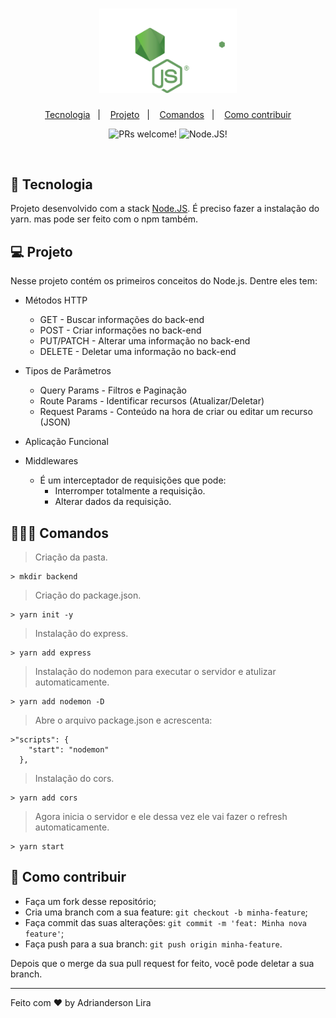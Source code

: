 <h1 align="center" width="100%" height="300px" background="#000">
    <img alt="Backend Node" title="Backend Node" src="logo.svg" width="220px" />
</h1>

<p align="center">
  <a href="#-tecnologia">Tecnologia</a>&nbsp;&nbsp;&nbsp;|&nbsp;&nbsp;&nbsp;
  <a href="#-projeto">Projeto</a>&nbsp;&nbsp;&nbsp;|&nbsp;&nbsp;&nbsp;
  <a href="#-comandos">Comandos</a>&nbsp;&nbsp;&nbsp;|&nbsp;&nbsp;&nbsp;
  <a href="#-como-contribuir">Como contribuir</a>
</p>

<p align="center">
 <img src="https://img.shields.io/static/v1?label=PRs&message=welcome&color=7159c1&labelColor=000000" alt="PRs welcome!" />

 <img src="https://img.shields.io/static/v1?label=JS&message=Node&color=3E863D&labelColor=000000" alt="Node.JS!" />
</p>

<br>

## 🚀 Tecnologia

Projeto desenvolvido com a stack [Node.JS](https://nodejs.org/en/). É preciso fazer a instalação do yarn. mas pode ser feito com o npm também.

## 💻 Projeto

Nesse projeto contém os primeiros conceitos do Node.js. Dentre eles tem: 
- Métodos HTTP
  - GET - Buscar informações do back-end
  - POST - Criar informações no back-end
  - PUT/PATCH - Alterar uma informação no back-end
  - DELETE - Deletar uma informação no back-end

- Tipos de Parâmetros
  - Query Params - Filtros e Paginação
  - Route Params - Identificar recursos (Atualizar/Deletar)
  - Request Params - Conteúdo na hora de criar ou editar um recurso (JSON)

- Aplicação Funcional
- Middlewares
  - É um interceptador de requisições que pode:
    - Interromper totalmente a requisição.
    - Alterar dados da requisição.

## 👨🏻‍💻 Comandos

> Criação da pasta.
```
> mkdir backend
```
> Criação do package.json.
```
> yarn init -y
```
> Instalação do express.
```
> yarn add express
```
> Instalação do nodemon para executar o servidor e atulizar automaticamente.
```
> yarn add nodemon -D
```
> Abre o arquivo package.json e acrescenta:
```
>"scripts": {
    "start": "nodemon"
  },
```
> Instalação do cors.
```
> yarn add cors
```
> Agora inicia o servidor e ele dessa vez ele vai fazer o refresh automaticamente.
```
> yarn start
```

## 🤔 Como contribuir

- Faça um fork desse repositório;
- Cria uma branch com a sua feature: `git checkout -b minha-feature`;
- Faça commit das suas alterações: `git commit -m 'feat: Minha nova feature'`;
- Faça push para a sua branch: `git push origin minha-feature`.

Depois que o merge da sua pull request for feito, você pode deletar a sua branch.

---

Feito com ♥ by Adrianderson Lira 